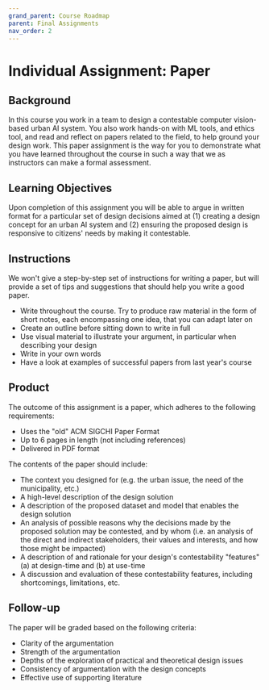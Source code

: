 ```yaml
---
grand_parent: Course Roadmap
parent: Final Assignments
nav_order: 2
---
```


# Individual Assignment: Paper

## Background

In this course you work in a team to design a contestable computer vision-based urban AI system. You also work hands-on with ML tools, and ethics tool, and read and reflect on papers related to the field, to help ground your design work. This paper assignment is the way for you to demonstrate what you have learned throughout the course in such a way that we as instructors can make a formal assessment. 

## Learning Objectives

Upon completion of this assignment you will be able to argue in written format for a particular set of design decisions aimed at (1) creating a design concept for an urban AI system and (2) ensuring the proposed design is responsive to citizens' needs by making it contestable.

## Instructions

We won't give a step-by-step set of instructions for writing a paper, but will provide a set of tips and suggestions that should help you write a good paper.

-   Write throughout the course. Try to produce raw material in the form of short notes, each encompassing one idea, that you can adapt later on
-   Create an outline before sitting down to write in full
-   Use visual material to illustrate your argument, in particular when describing your design
-   Write in your own words
-   Have a look at examples of successful papers from last year's course

## Product

The outcome of this assignment is a paper, which adheres to the following requirements:

-   Uses the "old" ACM SIGCHI Paper Format
-   Up to 6 pages in length (not including references)
-   Delivered in PDF format

The contents of the paper should include:

-   The context you designed for (e.g. the urban issue, the need of the municipality, etc.)
-   A high-level description of the design solution
-   A description of the proposed dataset and model that enables the design solution
-   An analysis of possible reasons why the decisions made by the proposed solution may be contested, and by whom (i.e. an analysis of the direct and indirect stakeholders, their values and interests, and how those might be impacted)
-   A description of and rationale for your design's contestability "features" (a) at design-time and (b) at use-time
-   A discussion and evaluation of these contestability features, including shortcomings, limitations, etc. 

## Follow-up

The paper will be graded based on the following criteria:

-   Clarity of the argumentation
-   Strength of the argumentation
-   Depths of the exploration of practical and theoretical design issues
-   Consistency of argumentation with the design concepts
-   Effective use of supporting literature